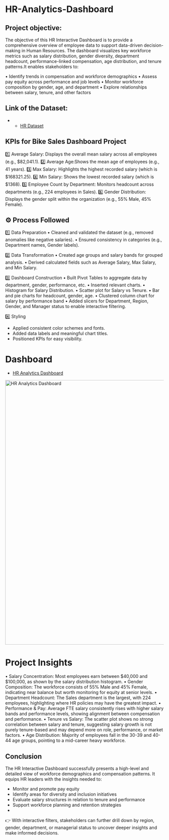 # HR-Analytics-Dashboard

## Project objective: 
The objective of this HR Interactive Dashboard is to provide a comprehensive overview of employee data to support data-driven decision-making in Human Resources. The dashboard visualizes key workforce metrics such as salary distribution, gender diversity, department headcount, performance-linked compensation, age distribution, and tenure patterns.It enables stakeholders to:

• Identify trends in compensation and workforce demographics
• Assess pay equity across performance and job levels
• Monitor workforce composition by gender, age, and department
• Explore relationships between salary, tenure, and other factors

## Link of the Dataset: 
- - <a href= "HR Dataset.xlsx"> HR Dataset</a>

## KPIs for Bike Sales Dashboard Project
1️⃣ Average Salary: Displays the overall mean salary across all employees (e.g., $82,041.1).
2️⃣ Average Age:Shows the mean age of employees (e.g., 41 years).
3️⃣ Max Salary: Highlights the highest recorded salary (which is $168321.25).
4️⃣ Min Salary: Shows the lowest recorded salary (which is $1368).
5️⃣ Employee Count by Department: Monitors headcount across departments (e.g., 224 employees in Sales).
6️⃣ Gender Distribution: Displays the gender split within the organization (e.g., 55% Male, 45% Female).

## ⚙️ Process Followed
1️⃣ Data Preparation
• Cleaned and validated the dataset (e.g., removed anomalies like negative salaries).
• Ensured consistency in categories (e.g., Department names, Gender labels).

2️⃣ Data Transformation
• Created age groups and salary bands for grouped analysis.
• Derived calculated fields such as Average Salary, Max Salary, and Min Salary.

3️⃣ Dashboard Construction
• Built Pivot Tables to aggregate data by department, gender, performance, etc.
• Inserted relevant charts.
• Histogram for Salary Distribution.
• Scatter plot for Salary vs Tenure.
• Bar and pie charts for headcount, gender, age.
• Clustered column chart for salary by performance band
• Added slicers for Department, Region, Gender, and Manager status to enable interactive filtering.

4️⃣ Styling
- Applied consistent color schemes and fonts.
- Added data labels and meaningful chart titles.
- Positioned KPIs for easy visibility.

# Dashboard
- <a href= "HR Analytics Dashboard.png"> HR Analytics Dashboard</a>
<img width="841" alt="HR Analytics Dashboard" src="https://github.com/user-attachments/assets/60e09fae-8f4a-4199-910a-6e72f0553ac3" />

# Project Insights
• Salary Concentration: Most employees earn between $40,000 and $100,000, as shown by the salary distribution histogram.
• Gender Composition: The workforce consists of 55% Male and 45% Female, indicating near balance but worth monitoring for equity at senior levels.
• Department Headcount: The Sales department is the largest, with 224 employees, highlighting where HR policies may have the greatest impact.
• Performance & Pay: Average FTE salary consistently rises with higher salary bands and performance levels, showing alignment between compensation and performance.
• Tenure vs Salary: The scatter plot shows no strong correlation between salary and tenure, suggesting salary growth is not purely tenure-based and may depend more on role, performance, or market factors.
• Age Distribution: Majority of employees fall in the 30-39 and 40-44 age groups, pointing to a mid-career heavy workforce.


## Conclusion
The HR Interactive Dashboard successfully presents a high-level and detailed view of workforce demographics and compensation patterns. It equips HR leaders with the insights needed to:
- Monitor and promote pay equity
- Identify areas for diversity and inclusion initiatives
- Evaluate salary structures in relation to tenure and performance
- Support workforce planning and retention strategies
- 
👉 With interactive filters, stakeholders can further drill down by region, gender, department, or managerial status to uncover deeper insights and make informed decisions.
